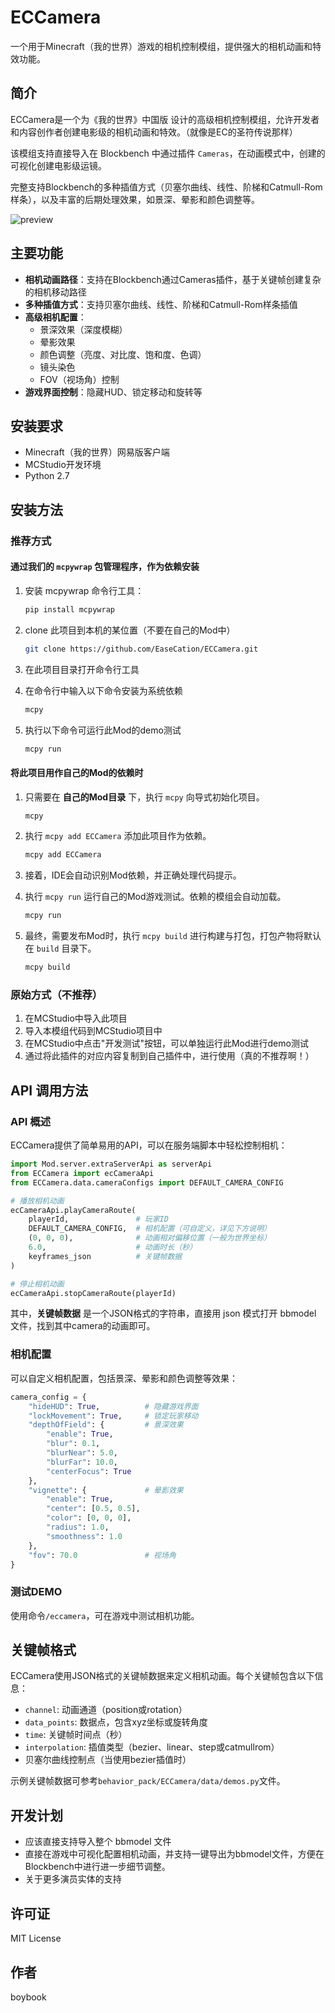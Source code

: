 # ECCamera

一个用于Minecraft（我的世界）游戏的相机控制模组，提供强大的相机动画和特效功能。

## 简介

ECCamera是一个为《我的世界》中国版 设计的高级相机控制模组，允许开发者和内容创作者创建电影级的相机动画和特效。（就像是EC的圣符传说那样）

该模组支持直接导入在 Blockbench 中通过插件 `Cameras`，在动画模式中，创建的可视化创建电影级运镜。

完整支持Blockbench的多种插值方式（贝塞尔曲线、线性、阶梯和Catmull-Rom样条），以及丰富的后期处理效果，如景深、晕影和颜色调整等。

![preview](preview.gif)

## 主要功能

- **相机动画路径**：支持在Blockbench通过Cameras插件，基于关键帧创建复杂的相机移动路径
- **多种插值方式**：支持贝塞尔曲线、线性、阶梯和Catmull-Rom样条插值
- **高级相机配置**：
  - 景深效果（深度模糊）
  - 晕影效果
  - 颜色调整（亮度、对比度、饱和度、色调）
  - 镜头染色
  - FOV（视场角）控制
- **游戏界面控制**：隐藏HUD、锁定移动和旋转等

## 安装要求

- Minecraft（我的世界）网易版客户端
- MCStudio开发环境
- Python 2.7

## 安装方法

### 推荐方式

#### 通过我们的 `mcpywrap` 包管理程序，作为依赖安装

1. 安装 mcpywrap 命令行工具：

    ``` bash
    pip install mcpywrap
    ```

2. clone 此项目到本机的某位置（不要在自己的Mod中）

    ``` bash
    git clone https://github.com/EaseCation/ECCamera.git
    ```

3. 在此项目目录打开命令行工具

4. 在命令行中输入以下命令安装为系统依赖

    ``` bash
    mcpy
    ```

5. 执行以下命令可运行此Mod的demo测试

    ``` bash
    mcpy run
    ```

#### 将此项目用作自己的Mod的依赖时

1. 只需要在 **自己的Mod目录** 下，执行 `mcpy` 向导式初始化项目。

    ``` bash
    mcpy
    ```

2. 执行 `mcpy add ECCamera` 添加此项目作为依赖。

    
    ``` bash
    mcpy add ECCamera
    ```

3. 接着，IDE会自动识别Mod依赖，并正确处理代码提示。

4. 执行 `mcpy run` 运行自己的Mod游戏测试。依赖的模组会自动加载。

    ``` bash
    mcpy run
    ```

5. 最终，需要发布Mod时，执行 `mcpy build` 进行构建与打包，打包产物将默认在 `build` 目录下。

    ``` bash
    mcpy build
    ```


### 原始方式（不推荐）

1. 在MCStudio中导入此项目
2. 导入本模组代码到MCStudio项目中
3. 在MCStudio中点击"开发测试"按钮，可以单独运行此Mod进行demo测试
4. 通过将此插件的对应内容复制到自己插件中，进行使用（真的不推荐啊！）

## API 调用方法

### API 概述

ECCamera提供了简单易用的API，可以在服务端脚本中轻松控制相机：

```python
import Mod.server.extraServerApi as serverApi
from ECCamera import ecCameraApi
from ECCamera.data.cameraConfigs import DEFAULT_CAMERA_CONFIG

# 播放相机动画
ecCameraApi.playCameraRoute(
    playerId,               # 玩家ID
    DEFAULT_CAMERA_CONFIG,  # 相机配置（可自定义，详见下方说明）
    (0, 0, 0),              # 动画相对偏移位置（一般为世界坐标）
    6.0,                    # 动画时长（秒）
    keyframes_json          # 关键帧数据
)

# 停止相机动画
ecCameraApi.stopCameraRoute(playerId)
```

其中，**关键帧数据** 是一个JSON格式的字符串，直接用 json 模式打开 bbmodel 文件，找到其中camera的动画即可。

### 相机配置

可以自定义相机配置，包括景深、晕影和颜色调整等效果：

```python
camera_config = {
    "hideHUD": True,          # 隐藏游戏界面
    "lockMovement": True,     # 锁定玩家移动
    "depthOfField": {         # 景深效果
        "enable": True,
        "blur": 0.1,
        "blurNear": 5.0,
        "blurFar": 10.0,
        "centerFocus": True
    },
    "vignette": {             # 晕影效果
        "enable": True,
        "center": [0.5, 0.5],
        "color": [0, 0, 0],
        "radius": 1.0,
        "smoothness": 1.0
    },
    "fov": 70.0               # 视场角
}
```

### 测试DEMO

使用命令`/eccamera`，可在游戏中测试相机功能。

## 关键帧格式

ECCamera使用JSON格式的关键帧数据来定义相机动画。每个关键帧包含以下信息：

- `channel`: 动画通道（position或rotation）
- `data_points`: 数据点，包含xyz坐标或旋转角度
- `time`: 关键帧时间点（秒）
- `interpolation`: 插值类型（bezier、linear、step或catmullrom）
- 贝塞尔曲线控制点（当使用bezier插值时）

示例关键帧数据可参考`behavior_pack/ECCamera/data/demos.py`文件。

## 开发计划

- 应该直接支持导入整个 bbmodel 文件
- 直接在游戏中可视化配置相机动画，并支持一键导出为bbmodel文件，方便在Blockbench中进行进一步细节调整。
- 关于更多演员实体的支持

## 许可证

MIT License

## 作者

boybook